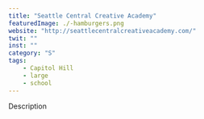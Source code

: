 ```yaml
---
title: "Seattle Central Creative Academy"
featuredImage: ./-hamburgers.png
website: "http://seattlecentralcreativeacademy.com/"
twit: ""
inst: ""
category: "S"
tags:
    - Capitol Hill
    - large
    - school
---
```


Description
